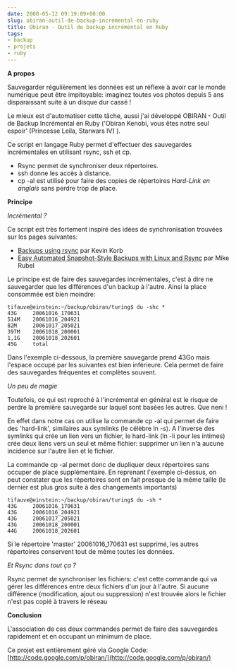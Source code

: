 ```yaml
---
date: 2008-05-12 09:19:09+00:00
slug: obiran-outil-de-backup-incremental-en-ruby
title: Obiran - Outil de backup incrémental en Ruby
tags:
- backup
- projets
- ruby
---
```


**A propos**

Sauvegarder régulièrement les données est un réflexe à avoir car le monde numérique peut être impitoyable: imaginez toutes vos photos depuis 5 ans disparaissant suite à un disque dur cassé !

Le mieux est d'automatiser cette tâche, aussi j'ai développé OBIRAN - Outil de Backup Incrémental en Ruby ('Obiran Kenobi, vous êtes notre seul espoir' (Princesse Leila, Starwars IV) ).

Ce script en langage Ruby permet d'effectuer des sauvegardes incrémentales en utilisant rsync, ssh et cp.
	
   * Rsync permet de synchroniser deux répertoires.
   * ssh donne les accès à distance.
   * cp -al est utilisé pour faire des copies de répertoires _Hard-Link en anglais_ sans perdre trop de place.

**Principe**

_Incrémental ?_

Ce script est très fortement inspiré des idées de synchronisation trouvées sur les pages suivantes:

  * [Backups using rsync](http://www.sanitarium.net/golug/rsync_backups.html) par Kevin Korb
  * [Easy Automated Snapshot-Style Backups with Linux and Rsync](http://www.mikerubel.org/computers/rsync_snapshots/) par Mike Rubel


Le principe est de faire des sauvegardes incrémentales, c'est à dire ne sauvegarder que les différences d'un backup à l'autre. Ainsi la place consommée est bien moindre:

	tifauve@einstein:~/backup/obiran/turing$ du -shc *
	43G     20061016_170631
	514M    20061016_204921
	82M     20061017_205021
	397M    20061018_200001
	1,1G    20061018_202601
	45G     total

Dans l'exemple ci-dessous, la première sauvegarde prend 43Go mais l'espace occupé par les suivantes est bien inférieure. Cela permet de faire des sauvegardes fréquentes et complètes souvent.

_Un peu de magie_

Toutefois, ce qui est reproché à l'incrémental en général est le risque de perdre la première sauvegarde sur laquel sont basées les autres. Que neni !

En effet dans notre cas on utilise la commande cp -al qui permet de faire des 'hard-link', similaires aux symlinks (le célèbre ln -s). A l'inverse des symlinks qui crée un lien vers un fichier, le hard-link (ln -li pour les intimes) crée deux liens vers un seul et même fichier: supprimer un lien n'a aucune incidence sur l'autre lien et le fichier.

La commande cp -al permet donc de dupliquer deux répertoires sans occuper de place supplémentaire. En reprenant l'exemple ci-dessus, on peut constater que les répertoires sont en fait presque de la même taille (le dernier est plus gros suite à des changements importants)

	tifauve@einstein:~/backup/obiran/turing$ du -sh *
	43G     20061016_170631
	43G     20061016_204921
	43G     20061017_205021
	43G     20061018_200001
	44G     20061018_202601

Si le répertoire 'master' 20061016_170631 est supprimé, les autres répertoires conservent tout de même toutes les données.

_Et Rsync dans tout ça ?_

Rsync permet de synchroniser les fichiers: c'est cette commande qui va gérer les différences entre deux fichiers d'un jour à l'autre. Si aucune différence (modification, ajout ou suppression) n'est trouvée alors le fichier n'est pas copié à travers le réseau

**Conclusion**

L'association de ces deux commandes permet de faire des sauvegardes rapidement et en occupant un minimum de place.

Ce projet est entièrement géré via Google Code: [http://code.google.com/p/obiran/](http://code.google.com/p/obiran/)
